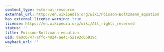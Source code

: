 ```yaml
---
content_type: external-resource
external_url: http://en.wikipedia.org/wiki/Poisson-Boltzmann_equation
has_external_license_warning: true
license: https://en.wikipedia.org/wiki/All_rights_reserved
status: ''
title: Poisson-Boltzmann equation
uid: 0a9c6747-affc-4824-ae4c-52192c66919c
wayback_url: ''
---
```

